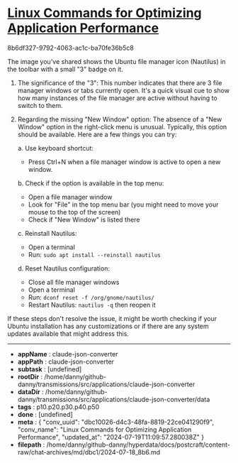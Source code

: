 # [Linux Commands for Optimizing Application Performance](https://claude.ai/chat/dbc10026-d4c3-48fa-8819-22ce041290f9)

8b6df327-9792-4063-ac1c-ba70fe36b5c8

 The image you've shared shows the Ubuntu file manager icon (Nautilus) in the toolbar with a small "3" badge on it.

1. The significance of the "3":
   This number indicates that there are 3 file manager windows or tabs currently open. It's a quick visual cue to show how many instances of the file manager are active without having to switch to them.

2. Regarding the missing "New Window" option:
   The absence of a "New Window" option in the right-click menu is unusual. Typically, this option should be available. Here are a few things you can try:

   a. Use keyboard shortcut:
      - Press Ctrl+N when a file manager window is active to open a new window.

   b. Check if the option is available in the top menu:
      - Open a file manager window
      - Look for "File" in the top menu bar (you might need to move your mouse to the top of the screen)
      - Check if "New Window" is listed there

   c. Reinstall Nautilus:
      - Open a terminal
      - Run: `sudo apt install --reinstall nautilus`

   d. Reset Nautilus configuration:
      - Close all file manager windows
      - Open a terminal
      - Run: `dconf reset -f /org/gnome/nautilus/`
      - Restart Nautilus: `nautilus -q` then reopen it

If these steps don't resolve the issue, it might be worth checking if your Ubuntu installation has any customizations or if there are any system updates available that might address this.

---

* **appName** : claude-json-converter
* **appPath** : claude-json-converter
* **subtask** : [undefined]
* **rootDir** : /home/danny/github-danny/transmissions/src/applications/claude-json-converter
* **dataDir** : /home/danny/github-danny/transmissions/src/applications/claude-json-converter/data
* **tags** : p10.p20.p30.p40.p50
* **done** : [undefined]
* **meta** : {
  "conv_uuid": "dbc10026-d4c3-48fa-8819-22ce041290f9",
  "conv_name": "Linux Commands for Optimizing Application Performance",
  "updated_at": "2024-07-19T11:09:57.280038Z"
}
* **filepath** : /home/danny/github-danny/hyperdata/docs/postcraft/content-raw/chat-archives/md/dbc1/2024-07-18_8b6.md